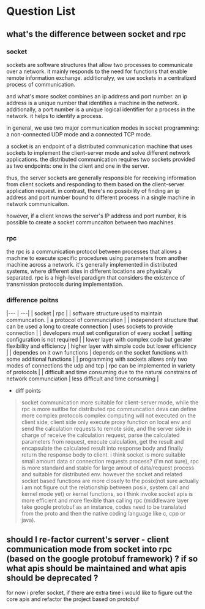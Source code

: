 # Question List 
##  what's the difference between socket and rpc
### socket 
sockets are software structures that allow two processes to communicate over a network. 
it mainly responds to the need for functions that enable remote information exchange. 
additionalyy, we use sockets in a centralized process of communication. 

and what's more socket combines an ip address and port number. an ip address is a unique number that 
identifies a machine in the network. additionally, a port number is a unique logical identifier for a process in the network. 
it helps to identify a process. 

in general, we use two major communication modes in socket programming: a non-connected UDP mode and a connected TCP mode. 

a socket is an endpoint of a distributed communication machine that uses sockets to implement the client-server mode and solve different network applications.
the distributed communication requires two sockets provided as two endpoints: one in the client and one in the server. 

thus, the server sockets are generally responsible for receiving information from client sockets and responding to them based on the 
client-server application request. in contrast, there's no possibility of finding an ip address and port number bound to different process in a single machine in network communicaiton. 

however, if a client knows the server's IP address and port number, it is possible to create a socket communcaiton between two machines. 

### rpc
the rpc is a communication protocol between processes that allows a machine to execute specific procedures using parameters from another machine across a network. 
it's generally implemented in distributed systems, where different sites in different locations are physically separated. rpc is a high-level paradigm that considers 
the existence of transmission protocols during implementation.


### difference poitns
|--- | ---|
| socket | rpc | 
| software structure used to maintain communcation. | a protocol of communciation | 
| independent structure that can be used a long to create connection |  uses sockets to provide connection | 
| developers must set configuration of every socket |  setting configuration is not required | 
| lower layer with complex code but gerater flexibility and efficiency | higher layer with simple code but lower efficiency | 
| dependes on it own functions | depends on the socket functions with some additional functions | 
| programming with sockets allows only two modes of connections the udp and tcp | rpc can be implemented in variety of protocols | 
| difficult and time consuming due to the natural constrains of network communciation | less difficult and time consuming |     


* diff points
> socket communication more suitable for client-server mode, while the rpc is more suitlbe for distributed 
> rpc communcation devs can define more complex protocols complex computing will not executed on the client side, client side only execute proxy function on local env and send the calculation requests to remote side, and the server side in charge of receive the calculation request, parse the calculated parameters from request, execute calculation, get the result and encapsulate the calculated result into response body and finally return the response body to client.  i think socket is more suitable small amount data or connection requests process? (i'm not sure), rpc is more standard and stable for large amout of data/request process and suitable for distributed env. 
> however the socket and related socket based functions are more closely to the posix(not sure actually i am not figure out the relationship between posix, system call and kernel mode yet) or kernel functions, so i think invoke socket apis is more efficient and more flexible than calling rpc (middleware layer take google protobuf as an instance, codes need to be translated from the proto and then the native coding language like c, cpp or java). 


##  should I re-factor current's server - client communication mode from socket into rpc (based on the google protobuf framework) ?  if so what apis should be maintained and what apis should be deprecated ? 
for now i prefer socket, if there are extra time i would like to figure out the core apis and refactor the project based on protobuf   
